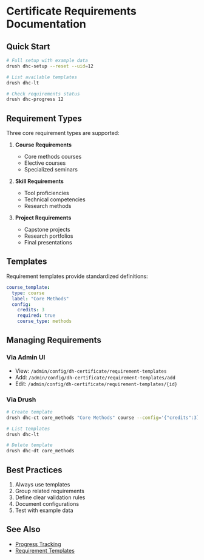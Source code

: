 # Certificate Requirements Documentation

## Quick Start

```bash
# Full setup with example data
drush dhc-setup --reset --uid=12

# List available templates
drush dhc-lt

# Check requirements status
drush dhc-progress 12
```

## Requirement Types

Three core requirement types are supported:

1. **Course Requirements**
   - Core methods courses
   - Elective courses
   - Specialized seminars

2. **Skill Requirements**
   - Tool proficiencies
   - Technical competencies
   - Research methods

3. **Project Requirements**
   - Capstone projects
   - Research portfolios
   - Final presentations

## Templates

Requirement templates provide standardized definitions:

```yaml
course_template:
  type: course
  label: "Core Methods"
  config:
    credits: 3
    required: true
    course_type: methods
```

## Managing Requirements

### Via Admin UI
- View: `/admin/config/dh-certificate/requirement-templates`
- Add: `/admin/config/dh-certificate/requirement-templates/add`
- Edit: `/admin/config/dh-certificate/requirement-templates/{id}`

### Via Drush
```bash
# Create template
drush dhc-ct core_methods "Core Methods" course --config='{"credits":3}'

# List templates
drush dhc-lt

# Delete template
drush dhc-dt core_methods
```

## Best Practices

1. Always use templates
2. Group related requirements
3. Define clear validation rules
4. Document configurations
5. Test with example data

## See Also

- [Progress Tracking](progress.md)
- [Requirement Templates](requirement-templates.md)
